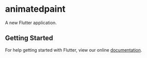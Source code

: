 # animatedpaint

A new Flutter application.

## Getting Started

For help getting started with Flutter, view our online
[documentation](https://flutter.io/).
